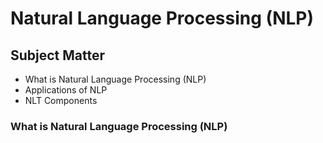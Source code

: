 # Natural Language Processing (NLP)

## Subject Matter
- What is Natural Language Processing (NLP) 
- Applications of NLP 
- NLT Components

### What is Natural Language Processing (NLP)

